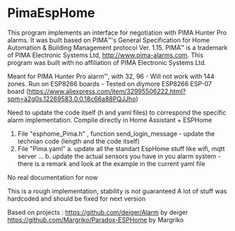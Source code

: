 # PimaEspHome

This program implements an interface for negotiation with PIMA Hunter Pro alarms.
It was built based on PIMA™'s General Specification for Home Automation & Building Management protocol Ver. 1.15.
PIMA™ is a trademark of PIMA Electronic Systems Ltd, http://www.pima-alarms.com.
This program was built with no affiliation of PIMA Electronic Systems Ltd.

Meant for PIMA Hunter Pro alarm™, with 32, 96 - Will not work with 144 zones.
Run on ESP8266 boards - Tested on diymore ESP8266 ESP-07 board
(https://www.aliexpress.com/item/32995506222.html?spm=a2g0s.12269583.0.0.18c66a88PQJJho)

Need to update the code itself (h and yaml files) to correspond the specific alarm implementation.
Compile directly in Home Assistant + ESPHome
1. File "esphome_Pima.h" , function send_login_message - update the technian code (length and the code itself)
2. File "Pima.yaml" 
   a. update all the standart EspHome stuff like wifi, mqtt server ...
   b. update the actual sensors you have in you alarm system - there is a remark and look at the example in the current yaml file
   
No real documentation for now 

This is a rough implementation, stability is not guaranteed
A lot of stuff was hardcoded and should be fixed for next version

Based on projects :
https://github.com/deiger/Alarm by deiger
https://github.com/Margriko/Paradox-ESPHome by Margriko
